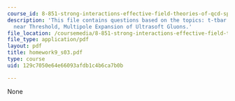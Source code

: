 ```yaml
---
course_id: 8-851-strong-interactions-effective-field-theories-of-qcd-spring-2006
description: 'This file contains questions based on the topics: t-tbar Production
  near Threshold, Multipole Expansion of Ultrasoft Gluons.'
file_location: /coursemedia/8-851-strong-interactions-effective-field-theories-of-qcd-spring-2006/129c7050e64e66093afdb1c4b6ca7b0b_homework9_s03.pdf
file_type: application/pdf
layout: pdf
title: homework9_s03.pdf
type: course
uid: 129c7050e64e66093afdb1c4b6ca7b0b

---
```

None